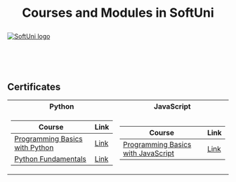 # <p align="center"> Courses and Modules in SoftUni <p>

<a href="https://softuni.bg/trainings/courses" rel="Courses"> ![SoftUni logo][logo] </a>

[logo]: http://innovationstarterbox.bg/wp-content/uploads/2016/05/Softuni_logo_trasparent.png "Logo Title Text 2"

<br/>
<br/>
<br/>

<h2> Certificates </h2>

<table>

<tr>
  <th> Python </th>
  <th> JavaScript </th>
</tr>

<tr>
<td>

| **Course**                                                                                                                         | **Link**                                                                   |
| ---------------------------------------------------------------------------------------------------------------------------------- | -------------------------------------------------------------------------- |
| <a href="https://softuni.bg/trainings/2965/programming-basics-with-python-may-2020"> Programming Basics with Python </a>           | <a href="https://softuni.bg/certificates/details/84104/c0760ed8"> Link</a> |
| <a href="https://softuni.bg/trainings/3132/python-fundamentals-september-2020"> Python Fundamentals </a>                           | <a href=" https://softuni.bg/certificates/details/93938/9a079b8f"> Link</a>


</td>
<td>

| **Course**                                                                                  | **Link**                                                                    |
| ------------------------------------------------------------------------------------------- | --------------------------------------------------------------------------- |
| <a href="https://softuni.bg/trainings/3040/programming-basics-with-javascript-july-2020"> Programming Basics with JavaScript  </a> | <a href="https://softuni.bg/certificates/details/88395/bcb41b63"> Link</a> |

</td>
</tr>

</table>

